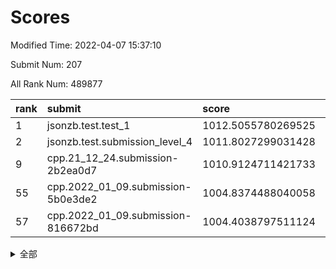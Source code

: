 # Scores

Modified Time: 2022-04-07 15:37:10

Submit Num: 207

All Rank Num: 489877

| rank |               submit               |       score        |       sigma        | pk_num |
| :--- | :--------------------------------- | :----------------- | :----------------- | :----- |
| 1    | jsonzb.test.test_1                 | 1012.5055780269525 | 0.7958336054657213 | 9469   |
| 2    | jsonzb.test.submission_level_4     | 1011.8027299031428 | 0.7881899891568448 | 9465   |
| 9    | cpp.21_12_24.submission-2b2ea0d7   | 1010.9124711421733 | 0.7748990041080256 | 9464   |
| 55   | cpp.2022_01_09.submission-5b0e3de2 | 1004.8374488040058 | 0.7252624291193689 | 9467   |
| 57   | cpp.2022_01_09.submission-816672bd | 1004.4038797511124 | 0.714985239242076  | 9469   |


<details>
<summary>全部</summary>

| rank |                 submit                 |       score        |       sigma        | pk_num |
| :--- | :------------------------------------- | :----------------- | :----------------- | :----- |
| 1    | jsonzb.test.test_1                     | 1012.5055780269525 | 0.7958336054657213 | 9469   |
| 2    | jsonzb.test.submission_level_4         | 1011.8027299031428 | 0.7881899891568448 | 9465   |
| 3    | gobigger.level_3.submission_level_3_35 | 1011.1649649378826 | 0.7709644177063636 | 9470   |
| 4    | gobigger.level_3.submission_level_3_41 | 1011.0979416089193 | 0.7718171431372678 | 9468   |
| 5    | gobigger.level_3.submission_level_3_23 | 1011.0613463500628 | 0.7870168458950585 | 9467   |
| 6    | gobigger.level_3.submission_level_3_25 | 1011.0434724233332 | 0.772795034545112  | 9463   |
| 7    | gobigger.level_3.submission_level_3_17 | 1010.9602223909822 | 0.7629736655503285 | 9466   |
| 8    | gobigger.level_3.submission_level_3_8  | 1010.9580049923196 | 0.7623674707063263 | 9467   |
| 9    | cpp.21_12_24.submission-2b2ea0d7       | 1010.9124711421733 | 0.7748990041080256 | 9464   |
| 10   | gobigger.level_3.submission_level_3_12 | 1010.8134178142313 | 0.7550819692670925 | 9469   |
| 11   | gobigger.level_3.submission_level_3_39 | 1010.4974597646667 | 0.760626623653365  | 9469   |
| 12   | gobigger.level_3.submission_level_3_45 | 1010.4924778769974 | 0.7640524453490181 | 9465   |
| 13   | gobigger.level_3.submission_level_3_48 | 1010.4586637795036 | 0.7606334804952584 | 9466   |
| 14   | gobigger.level_3.submission_level_3_27 | 1010.3444554591806 | 0.7646954364151702 | 9469   |
| 15   | gobigger.level_3.submission_level_3_36 | 1010.30155269722   | 0.7785634283168873 | 9465   |
| 16   | gobigger.level_3.submission_level_3_14 | 1010.2712254537138 | 0.7602109378365204 | 9465   |
| 17   | gobigger.level_3.submission_level_3_29 | 1010.267284730898  | 0.7554757799736572 | 9459   |
| 18   | gobigger.level_3.submission_level_3_30 | 1010.2414937694258 | 0.75867272567672   | 9467   |
| 19   | gobigger.level_3.submission_level_3_3  | 1010.2244965837006 | 0.7570094086817484 | 9469   |
| 20   | gobigger.level_3.submission_level_3_15 | 1010.2117382053705 | 0.765696474807012  | 9466   |
| 21   | gobigger.level_3.submission_level_3_4  | 1010.1882483277936 | 0.7390011230342208 | 9463   |
| 22   | gobigger.level_3.submission_level_3_21 | 1010.1359526842606 | 0.7571964938774494 | 9460   |
| 23   | gobigger.level_3.submission_level_3_49 | 1010.0825571223343 | 0.7661819236159343 | 9462   |
| 24   | gobigger.level_3.submission_level_3_43 | 1010.020949714348  | 0.7706156749680858 | 9466   |
| 25   | gobigger.level_3.submission_level_3_10 | 1010.0155638603284 | 0.7454919966051509 | 9464   |
| 26   | gobigger.level_3.submission_level_3_37 | 1010.0059960192319 | 0.7689046067112123 | 9462   |
| 27   | gobigger.level_3.submission_level_3_40 | 1009.9584673592595 | 0.7453911102725093 | 9468   |
| 28   | gobigger.level_3.submission_level_3_18 | 1009.9199408495858 | 0.7627090942848057 | 9465   |
| 29   | gobigger.level_3.submission_level_3_9  | 1009.9179484762193 | 0.7514395149193379 | 9464   |
| 30   | gobigger.level_3.submission_level_3_32 | 1009.9134061743483 | 0.7576711381265067 | 9467   |
| 31   | gobigger.level_3.submission_level_3_19 | 1009.8987672406637 | 0.7705963301337938 | 9464   |
| 32   | gobigger.level_3.submission_level_3_11 | 1009.8969397738758 | 0.7399316959089323 | 9468   |
| 33   | gobigger.level_3.submission_level_3_6  | 1009.8948679248622 | 0.7739474657198528 | 9467   |
| 34   | gobigger.level_3.submission_level_3_26 | 1009.8673384457247 | 0.7745488980188777 | 9470   |
| 35   | gobigger.level_3.submission_level_3_31 | 1009.8649660781969 | 0.7859475313836739 | 9468   |
| 36   | gobigger.level_3.submission_level_3_16 | 1009.7105955546889 | 0.7616424920295953 | 9468   |
| 37   | gobigger.level_3.submission_level_3_22 | 1009.6616919444795 | 0.7783294699796302 | 9471   |
| 38   | gobigger.level_3.submission_level_3_47 | 1009.4531522442047 | 0.7632489389437678 | 9465   |
| 39   | gobigger.level_3.submission_level_3_38 | 1009.4287114122684 | 0.7616087986787407 | 9467   |
| 40   | gobigger.level_3.submission_level_3_24 | 1009.418218654258  | 0.7420759149562863 | 9469   |
| 41   | gobigger.level_3.submission_level_3_42 | 1009.3970918126556 | 0.746963598522699  | 9465   |
| 42   | gobigger.level_3.submission_level_3_7  | 1009.3781346215987 | 0.7629397574856752 | 9465   |
| 43   | gobigger.level_3.submission_level_3_5  | 1009.2753907216361 | 0.7548756066816971 | 9467   |
| 44   | gobigger.level_3.submission_level_3_0  | 1009.2043238498702 | 0.7669580721393092 | 9465   |
| 45   | gobigger.level_3.submission_level_3_13 | 1009.1548972830176 | 0.7604684033536276 | 9467   |
| 46   | gobigger.level_3.submission_level_3_2  | 1009.1496522583979 | 0.7388953862687436 | 9468   |
| 47   | gobigger.level_3.submission_level_3_44 | 1009.0893095322243 | 0.7639090766313777 | 9468   |
| 48   | gobigger.level_3.submission_level_3_33 | 1009.0037538266539 | 0.7303407546652243 | 9466   |
| 49   | gobigger.level_3.submission_level_3_46 | 1009.0035766897067 | 0.7531583314401711 | 9472   |
| 50   | gobigger.level_3.submission_level_3_20 | 1008.9229088828563 | 0.7605887921101112 | 9468   |
| 51   | gobigger.level_3.submission_level_3_28 | 1008.7370679734416 | 0.723909988975302  | 9470   |
| 52   | gobigger.level_3.submission_level_3_1  | 1008.7138257316125 | 0.7546791625966935 | 9467   |
| 53   | gobigger.level_3.submission_level_3_34 | 1007.6870567001633 | 0.7366389978614253 | 9462   |
| 54   | gobigger.level_1.submission_level_1_45 | 1005.3214019429444 | 0.7304244671811146 | 9468   |
| 55   | cpp.2022_01_09.submission-5b0e3de2     | 1004.8374488040058 | 0.7252624291193689 | 9467   |
| 56   | gobigger.level_1.submission_level_1_10 | 1004.7162060936643 | 0.708499811102079  | 9467   |
| 57   | cpp.2022_01_09.submission-816672bd     | 1004.4038797511124 | 0.714985239242076  | 9469   |
| 58   | gobigger.level_1.submission_level_1_25 | 1004.2170252627225 | 0.7062397593388409 | 9465   |
| 59   | gobigger.level_1.submission_level_1_27 | 1004.2032896828679 | 0.7302587475703342 | 9469   |
| 60   | gobigger.level_1.submission_level_1_38 | 1003.9971168268413 | 0.7071318713764936 | 9464   |
| 61   | gobigger.level_1.submission_level_1_17 | 1003.9573040778853 | 0.7160606506929481 | 9467   |
| 62   | gobigger.level_1.submission_level_1_49 | 1003.9294631875297 | 0.722786412999101  | 9466   |
| 63   | gobigger.level_1.submission_level_1_35 | 1003.92894173921   | 0.7029385811268272 | 9471   |
| 64   | gobigger.level_1.submission_level_1_16 | 1003.9212634079234 | 0.7112760312410531 | 9470   |
| 65   | gobigger.level_1.submission_level_1_29 | 1003.8628588041587 | 0.7025337105839641 | 9469   |
| 66   | gobigger.level_1.submission_level_1_15 | 1003.8417761131886 | 0.7096856601969919 | 9472   |
| 67   | gobigger.level_1.submission_level_1_18 | 1003.7884259115324 | 0.7227090729092438 | 9470   |
| 68   | gobigger.level_1.submission_level_1_6  | 1003.7565867849703 | 0.7209977797686692 | 9466   |
| 69   | gobigger.level_1.submission_level_1_43 | 1003.7448715185939 | 0.7017676177231542 | 9470   |
| 70   | gobigger.level_1.submission_level_1_28 | 1003.6482256106578 | 0.7166030712351835 | 9470   |
| 71   | gobigger.level_1.submission_level_1_36 | 1003.6110789011209 | 0.7041803193525729 | 9468   |
| 72   | gobigger.level_1.submission_level_1_23 | 1003.5406066002577 | 0.7268649984041788 | 9468   |
| 73   | gobigger.level_1.submission_level_1_7  | 1003.4395494809999 | 0.7149947343609341 | 9464   |
| 74   | gobigger.level_1.submission_level_1_26 | 1003.4366195722744 | 0.7239555464326864 | 9462   |
| 75   | gobigger.level_1.submission_level_1_30 | 1003.3528460685221 | 0.7187730154725624 | 9460   |
| 76   | gobigger.level_1.submission_level_1_48 | 1003.3196778543453 | 0.7247245379449424 | 9467   |
| 77   | gobigger.level_1.submission_level_1_42 | 1003.2798810330269 | 0.7164123407288252 | 9464   |
| 78   | gobigger.level_1.submission_level_1_37 | 1003.2359000281549 | 0.7029534478346717 | 9459   |
| 79   | gobigger.level_1.submission_level_1_1  | 1003.1881467458021 | 0.7185719575670821 | 9468   |
| 80   | gobigger.level_1.submission_level_1_33 | 1003.1854711622232 | 0.7172611339843954 | 9473   |
| 81   | gobigger.level_1.submission_level_1_2  | 1003.1642779344477 | 0.7010065205600109 | 9466   |
| 82   | gobigger.level_1.submission_level_1_9  | 1003.1161744569043 | 0.712750775357002  | 9471   |
| 83   | gobigger.level_1.submission_level_1_11 | 1003.0236313547712 | 0.7017389800452796 | 9465   |
| 84   | gobigger.level_1.submission_level_1_19 | 1002.9545786121851 | 0.7105199580794285 | 9468   |
| 85   | gobigger.level_1.submission_level_1_0  | 1002.9458939251261 | 0.7092848226384951 | 9466   |
| 86   | gobigger.level_1.submission_level_1_14 | 1002.9206428935306 | 0.7158040200725633 | 9465   |
| 87   | gobigger.level_1.submission_level_1_20 | 1002.8034816729645 | 0.6994235512913891 | 9465   |
| 88   | gobigger.level_1.submission_level_1_8  | 1002.7411057413508 | 0.7158154860660996 | 9461   |
| 89   | gobigger.level_1.submission_level_1_22 | 1002.7081064499174 | 0.7110965535244058 | 9467   |
| 90   | gobigger.level_1.submission_level_1_4  | 1002.6699969864019 | 0.7157118594859955 | 9466   |
| 91   | gobigger.level_1.submission_level_1_13 | 1002.6685681163203 | 0.7163991697218821 | 9468   |
| 92   | gobigger.level_1.submission_level_1_12 | 1002.6555231775709 | 0.7243717129329885 | 9459   |
| 93   | gobigger.level_1.submission_level_1_47 | 1002.5882806540076 | 0.7064429262301434 | 9458   |
| 94   | gobigger.level_1.submission_level_1_40 | 1002.5147573638827 | 0.7174256934850913 | 9461   |
| 95   | gobigger.level_1.submission_level_1_34 | 1002.4517027732671 | 0.7107595145759373 | 9466   |
| 96   | gobigger.level_1.submission_level_1_44 | 1002.4467800190147 | 0.7108782770483624 | 9470   |
| 97   | gobigger.level_1.submission_level_1_39 | 1002.4272662552971 | 0.7109396451950499 | 9463   |
| 98   | gobigger.level_1.submission_level_1_5  | 1002.401608491734  | 0.7120660296083705 | 9466   |
| 99   | gobigger.level_1.submission_level_1_46 | 1002.3966809378396 | 0.7220417889096159 | 9467   |
| 100  | gobigger.level_1.submission_level_1_41 | 1002.3787444069344 | 0.7108915420815773 | 9469   |
| 101  | gobigger.level_1.submission_level_1_3  | 1002.327217999017  | 0.7075679927344422 | 9469   |
| 102  | gobigger.level_1.submission_level_1_24 | 1002.3260117951762 | 0.7037554759064157 | 9468   |
| 103  | gobigger.level_1.submission_level_1_31 | 1002.2699649219454 | 0.7124572542617131 | 9467   |
| 104  | gobigger.level_1.submission_level_1_32 | 1002.2521533433911 | 0.7097944471849823 | 9462   |
| 105  | gobigger.level_1.submission_level_1_21 | 1002.0057577732348 | 0.7082211899760976 | 9466   |
| 106  | gobigger.random.submission_random_18   | 997.5237843260496  | 0.711230281723598  | 9466   |
| 107  | gobigger.random.submission_random_20   | 997.513290507918   | 0.7061036116986814 | 9471   |
| 108  | gobigger.random.submission_random_8    | 997.4798373408597  | 0.7063421611247722 | 9469   |
| 109  | gobigger.random.submission_random_33   | 997.2393247018908  | 0.7043186143726042 | 9470   |
| 110  | gobigger.random.submission_random_27   | 996.9562587874632  | 0.7074782683137854 | 9470   |
| 111  | gobigger.random.submission_random_21   | 996.9506872464265  | 0.7043207843258528 | 9467   |
| 112  | gobigger.random.submission_random_49   | 996.8900554957016  | 0.709554320866056  | 9463   |
| 113  | gobigger.random.submission_random_14   | 996.8741740475223  | 0.7026761044108311 | 9469   |
| 114  | gobigger.random.submission_random_17   | 996.86686964012    | 0.716474850943092  | 9468   |
| 115  | gobigger.random.submission_random_22   | 996.853588320179   | 0.7095902975734049 | 9466   |
| 116  | gobigger.random.submission_random_43   | 996.8235309074189  | 0.7087911251251799 | 9469   |
| 117  | gobigger.random.submission_random_39   | 996.8050228894318  | 0.7143856201267512 | 9465   |
| 118  | gobigger.random.submission_random_23   | 996.7752222295345  | 0.6950702112253518 | 9466   |
| 119  | gobigger.random.submission_random_25   | 996.7581938957318  | 0.711043324395629  | 9464   |
| 120  | gobigger.random.submission_random_4    | 996.6540086556558  | 0.7106781270247458 | 9469   |
| 121  | gobigger.random.submission_random_29   | 996.6057595893482  | 0.7093240885628898 | 9467   |
| 122  | gobigger.random.submission_random_3    | 996.5994914100946  | 0.6998848176261696 | 9465   |
| 123  | gobigger.random.submission_random_35   | 996.5497321499747  | 0.7148440683360336 | 9467   |
| 124  | gobigger.random.submission_random_2    | 996.511942223264   | 0.6982820086618136 | 9470   |
| 125  | gobigger.random.submission_random_16   | 996.3426065675092  | 0.7083674495835603 | 9464   |
| 126  | gobigger.random.submission_random_32   | 996.3327933169525  | 0.7180845271218902 | 9464   |
| 127  | gobigger.random.submission_random_48   | 996.222842461324   | 0.7125153694662278 | 9466   |
| 128  | gobigger.random.submission_random_37   | 996.2197263105522  | 0.7142651870057427 | 9468   |
| 129  | gobigger.random.submission_random_9    | 996.1996516779093  | 0.7123459452288465 | 9464   |
| 130  | gobigger.random.submission_random_7    | 996.1816397499541  | 0.7082009495052805 | 9465   |
| 131  | gobigger.random.submission_random_12   | 996.1655088081015  | 0.7046031747318079 | 9465   |
| 132  | gobigger.random.submission_random_6    | 996.0129215885959  | 0.6974840500105064 | 9463   |
| 133  | gobigger.random.submission_random_45   | 995.9890105709709  | 0.7239018732587049 | 9464   |
| 134  | gobigger.random.submission_random_36   | 995.9621083206438  | 0.7086705711747466 | 9471   |
| 135  | gobigger.random.submission_random_28   | 995.9556246504307  | 0.7211549851092376 | 9466   |
| 136  | gobigger.random.submission_random_10   | 995.857890075645   | 0.7172892028707842 | 9468   |
| 137  | gobigger.random.submission_random_44   | 995.8112553847075  | 0.7121401137807695 | 9466   |
| 138  | gobigger.random.submission_random_30   | 995.7982606974484  | 0.7217263271935536 | 9464   |
| 139  | gobigger.random.submission_random_38   | 995.7829665201506  | 0.715624757305262  | 9469   |
| 140  | gobigger.random.submission_random_15   | 995.7618678289809  | 0.7098320658670425 | 9466   |
| 141  | gobigger.random.submission_random_26   | 995.7564160263936  | 0.7088078639785569 | 9466   |
| 142  | gobigger.random.submission_random_0    | 995.7418747943597  | 0.7046155176592938 | 9470   |
| 143  | gobigger.random.submission_random_24   | 995.7364507898333  | 0.7241372433695371 | 9466   |
| 144  | gobigger.random.submission_random_46   | 995.715110744003   | 0.7157794199733492 | 9462   |
| 145  | gobigger.random.submission_random_11   | 995.6231593892713  | 0.6989409344567764 | 9463   |
| 146  | gobigger.random.submission_random_42   | 995.615809237102   | 0.7199210879248258 | 9460   |
| 147  | gobigger.random.submission_random_5    | 995.5654484361041  | 0.7235669972730934 | 9468   |
| 148  | gobigger.random.submission_random_41   | 995.4132557097339  | 0.7000988871891389 | 9470   |
| 149  | gobigger.random.submission_random_47   | 995.3891888649184  | 0.7049639807268372 | 9465   |
| 150  | gobigger.random.submission_random_13   | 995.309551079898   | 0.7259175796950607 | 9467   |
| 151  | gobigger.random.submission_random_40   | 995.2623327017288  | 0.7174170949776538 | 9466   |
| 152  | gobigger.random.submission_random_1    | 995.1646941027369  | 0.704661837079956  | 9467   |
| 153  | gobigger.random.submission_random_34   | 994.9981945988751  | 0.722247064643026  | 9470   |
| 154  | gobigger.random.submission_random_31   | 994.943090370745   | 0.6998613191093771 | 9466   |
| 155  | gobigger.random.submission_random_19   | 994.6028074107436  | 0.7117149617460463 | 9469   |
| 156  | gobigger.level_2.submission_level_2_11 | 993.9419994943637  | 0.7530323966773826 | 9466   |
| 157  | gobigger.level_2.submission_level_2_39 | 993.7324692737225  | 0.7227598677826181 | 9459   |
| 158  | gobigger.level_2.submission_level_2_13 | 993.6770692068262  | 0.7405202547633538 | 9468   |
| 159  | gobigger.level_2.submission_level_2_9  | 993.622569213159   | 0.7388789429859115 | 9466   |
| 160  | gobigger.level_2.submission_level_2_40 | 993.6104531756993  | 0.7367988681480271 | 9466   |
| 161  | gobigger.level_2.submission_level_2_25 | 993.5787406852041  | 0.7546736034041729 | 9463   |
| 162  | gobigger.level_2.submission_level_2_16 | 993.0738743954059  | 0.7482490849602641 | 9464   |
| 163  | gobigger.level_2.submission_level_2_31 | 992.9686672682174  | 0.7375326451936522 | 9468   |
| 164  | gobigger.level_2.submission_level_2_44 | 992.9210929467573  | 0.7360630242817785 | 9468   |
| 165  | gobigger.level_2.submission_level_2_42 | 992.906208317247   | 0.7286070678690232 | 9464   |
| 166  | gobigger.level_2.submission_level_2_24 | 992.8898720403222  | 0.7423496626421653 | 9466   |
| 167  | gobigger.level_2.submission_level_2_12 | 992.8482830780664  | 0.7313630770464027 | 9464   |
| 168  | gobigger.level_2.submission_level_2_1  | 992.8457041068431  | 0.7358701683588957 | 9463   |
| 169  | gobigger.level_2.submission_level_2_33 | 992.8046329299016  | 0.7289527497779882 | 9466   |
| 170  | gobigger.level_2.submission_level_2_23 | 992.7990674649938  | 0.7503461863186073 | 9468   |
| 171  | gobigger.level_2.submission_level_2_5  | 992.7857793434913  | 0.7536433992115319 | 9465   |
| 172  | gobigger.level_2.submission_level_2_30 | 992.7429663719148  | 0.7396229563814519 | 9465   |
| 173  | gobigger.level_2.submission_level_2_22 | 992.679016589524   | 0.7445109705606402 | 9463   |
| 174  | gobigger.level_2.submission_level_2_35 | 992.5577638186825  | 0.7391996618632978 | 9471   |
| 175  | gobigger.level_2.submission_level_2_46 | 992.5151861428266  | 0.7430107684573567 | 9466   |
| 176  | gobigger.level_2.submission_level_2_34 | 992.4798229333593  | 0.7454181719683093 | 9466   |
| 177  | gobigger.level_2.submission_level_2_27 | 992.4209368258292  | 0.7453053417456094 | 9466   |
| 178  | gobigger.level_2.submission_level_2_49 | 992.3945813007662  | 0.7409436626910332 | 9465   |
| 179  | gobigger.level_2.submission_level_2_18 | 992.3449781839569  | 0.7349418236742048 | 9471   |
| 180  | gobigger.level_2.submission_level_2_20 | 992.3386722017084  | 0.7543676996715987 | 9467   |
| 181  | gobigger.level_2.submission_level_2_45 | 992.3334654803491  | 0.7225137344987763 | 9469   |
| 182  | gobigger.level_2.submission_level_2_15 | 992.3185841948803  | 0.7506589349578678 | 9467   |
| 183  | gobigger.level_2.submission_level_2_47 | 992.2946497395083  | 0.7587325934896425 | 9467   |
| 184  | gobigger.level_2.submission_level_2_21 | 992.2869540956523  | 0.7418083651934111 | 9462   |
| 185  | gobigger.level_2.submission_level_2_43 | 992.2364409761286  | 0.7495405549003002 | 9463   |
| 186  | gobigger.level_2.submission_level_2_14 | 992.1592702029344  | 0.7821153395811751 | 9469   |
| 187  | gobigger.level_2.submission_level_2_28 | 992.1498494282582  | 0.7482356167800999 | 9473   |
| 188  | gobigger.level_2.submission_level_2_4  | 992.1246283187716  | 0.7472128277846756 | 9467   |
| 189  | gobigger.level_2.submission_level_2_3  | 992.0936935371658  | 0.7618709298757752 | 9463   |
| 190  | gobigger.level_2.submission_level_2_38 | 992.0871275356418  | 0.7675773873744175 | 9466   |
| 191  | gobigger.level_2.submission_level_2_26 | 992.0290251976369  | 0.740823683750009  | 9470   |
| 192  | gobigger.level_2.submission_level_2_29 | 991.9198654701947  | 0.740535775469878  | 9467   |
| 193  | gobigger.level_2.submission_level_2_2  | 991.6965869041022  | 0.754662120014597  | 9464   |
| 194  | gobigger.level_2.submission_level_2_10 | 991.5983730405283  | 0.7557032472367843 | 9464   |
| 195  | gobigger.level_2.submission_level_2_7  | 991.521898810092   | 0.7521037139532762 | 9464   |
| 196  | gobigger.level_2.submission_level_2_48 | 991.4347824622399  | 0.7686694816305872 | 9464   |
| 197  | gobigger.level_2.submission_level_2_36 | 991.4269417783302  | 0.7464571562746236 | 9463   |
| 198  | gobigger.level_2.submission_level_2_17 | 991.3070161424761  | 0.7556780771602624 | 9468   |
| 199  | gobigger.level_2.submission_level_2_32 | 991.1568746046785  | 0.7486040920510273 | 9468   |
| 200  | gobigger.level_2.submission_level_2_37 | 991.0768304818645  | 0.7522650908930205 | 9462   |
| 201  | gobigger.level_2.submission_level_2_8  | 991.074243978202   | 0.7647158037172849 | 9462   |
| 202  | gobigger.level_2.submission_level_2_0  | 990.9449753380788  | 0.7533937768672968 | 9470   |
| 203  | gobigger.level_2.submission_level_2_19 | 990.7694443044345  | 0.7649456806118478 | 9463   |
| 204  | gobigger.level_2.submission_level_2_6  | 990.651193174823   | 0.7594066015086239 | 9464   |
| 205  | gobigger.level_2.submission_level_2_41 | 989.9336491298587  | 0.7647910138035321 | 9457   |
| 206  | gobigger.none.submission_none_0        | 978.4592472624354  | 1.2902454737287066 | 9465   |
| 207  | gobigger.none.submission_none_1        | 975.6895308696371  | 1.5456001300873603 | 9469   |

</details>